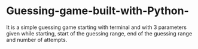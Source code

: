 # Guessing-game-built-with-Python-
It is a simple guessing game starting with terminal and with 3 parameters given while starting, start of the guessing range, end of the guessing range and number of attempts. 
